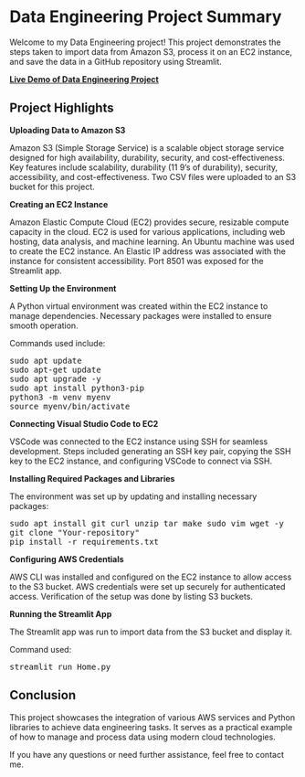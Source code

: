 <h1>Data Engineering Project Summary</h1>

<p>Welcome to my Data Engineering project! This project demonstrates the steps taken to import data from Amazon S3, process it on an EC2 instance, and save the data in a GitHub repository using Streamlit.</p>

<a href="https://sqlproject.streamlit.app/"><b>Live Demo of Data Engineering Project</b></a>

<h2>Project Highlights</h2>

<b>Uploading Data to Amazon S3</b>
<p>Amazon S3 (Simple Storage Service) is a scalable object storage service designed for high availability, durability, security, and cost-effectiveness. Key features include scalability, durability (11 9’s of durability), security, accessibility, and cost-effectiveness. Two CSV files were uploaded to an S3 bucket for this project.</p>

<b>Creating an EC2 Instance</b>
<p>Amazon Elastic Compute Cloud (EC2) provides secure, resizable compute capacity in the cloud. EC2 is used for various applications, including web hosting, data analysis, and machine learning. An Ubuntu machine was used to create the EC2 instance. An Elastic IP address was associated with the instance for consistent accessibility. Port 8501 was exposed for the Streamlit app.</p>

<b>Setting Up the Environment</b>
<p>A Python virtual environment was created within the EC2 instance to manage dependencies. Necessary packages were installed to ensure smooth operation.</p>
<p>Commands used include:</p>
<pre>
sudo apt update
sudo apt-get update
sudo apt upgrade -y
sudo apt install python3-pip
python3 -m venv myenv
source myenv/bin/activate
</pre>

<b>Connecting Visual Studio Code to EC2</b>
<p>VSCode was connected to the EC2 instance using SSH for seamless development. Steps included generating an SSH key pair, copying the SSH key to the EC2 instance, and configuring VSCode to connect via SSH.</p>

<b>Installing Required Packages and Libraries</b>
<p>The environment was set up by updating and installing necessary packages:</p>
<pre>
sudo apt install git curl unzip tar make sudo vim wget -y
git clone "Your-repository"
pip install -r requirements.txt
</pre>

<b>Configuring AWS Credentials</b>
<p>AWS CLI was installed and configured on the EC2 instance to allow access to the S3 bucket. AWS credentials were set up securely for authenticated access. Verification of the setup was done by listing S3 buckets.</p>

<b>Running the Streamlit App</b>
<p>The Streamlit app was run to import data from the S3 bucket and display it.</p>
<p>Command used:</p>
<pre>streamlit run Home.py</pre>


<h2>Conclusion</h2>
<p>This project showcases the integration of various AWS services and Python libraries to achieve data engineering tasks. It serves as a practical example of how to manage and process data using modern cloud technologies.</p>

<p>If you have any questions or need further assistance, feel free to contact me.</p>
